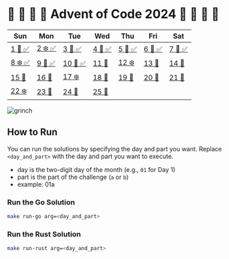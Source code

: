 # 🎁 🎄 🎅 🦌 Advent of Code 2024 🦌 🎅 🎄 🎁 

| Sun         | Mon         | Tue         | Wed         | Thu         | Fri         | Sat         |
|-------------|-------------|-------------|-------------|-------------|-------------|-------------|
| [1 🌟 ✅](https://adventofcode.com/2024/day/1) | [2 ❄️ ✅](https://adventofcode.com/2024/day/2) | [3 🎅 ✅](https://adventofcode.com/2024/day/3) | [4 🎁 ✅](https://adventofcode.com/2024/day/4) | [5 🌟 ✅](https://adventofcode.com/2024/day/5) | [6 🎄 ✅](https://adventofcode.com/2024/day/6) | [7 🔔 ✅](https://adventofcode.com/2024/day/7) |
| [8 ❄️ ✅](https://adventofcode.com/2024/day/8) | [9 🦌 ✅](https://adventofcode.com/2024/day/9) | [10 🎁 ✅](https://adventofcode.com/2024/day/10) | [11 🎅](https://adventofcode.com/2024/day/11) | [12 ❄️](https://adventofcode.com/2024/day/12) | [13 🦌](https://adventofcode.com/2024/day/13) | [14 🎄](https://adventofcode.com/2024/day/14) |
| [15 🔔](https://adventofcode.com/2024/day/15) | [16 🎁](https://adventofcode.com/2024/day/16) | [17 ❄️](https://adventofcode.com/2024/day/17) | [18 🎅](https://adventofcode.com/2024/day/18) | [19 🦌](https://adventofcode.com/2024/day/19) | [20 🎄](https://adventofcode.com/2024/day/20) | [21 🔔](https://adventofcode.com/2024/day/21) |
| [22 ❄️](https://adventofcode.com/2024/day/22) | [23 🎅](https://adventofcode.com/2024/day/23) | [24 🎄](https://adventofcode.com/2024/day/24) | [25 🎉](https://adventofcode.com/2024/day/25) |             |             |             |

![grinch](https://media.giphy.com/media/tF0SDkPwTBz8ArU9Pr/giphy.gif)

## How to Run
You can run the solutions by specifying the day and part you want. Replace `<day_and_part>` with the day and part you want to execute.
- day is the two-digit day of the month (e.g., `01` for Day 1)
- part is the part of the challenge (`a` or `b`)
- example: 01a

### Run the Go Solution
```bash
make run-go arg=<day_and_part>
```

### Run the Rust Solution
```bash
make run-rust arg=<day_and_part>